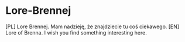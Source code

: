 # Lore-Brennej
[PL] Lore Brennej. Mam nadzieję, że znajdziecie tu coś ciekawego.   [EN] Lore of Brenna. I wish you find something interesting here.
